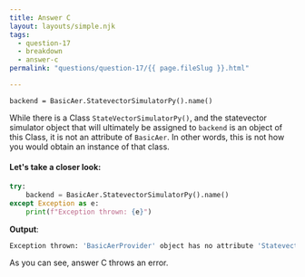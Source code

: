 ```yaml
---
title: Answer C
layout: layouts/simple.njk
tags:
  - question-17
  - breakdown
  - answer-c
permalink: "questions/question-17/{{ page.fileSlug }}.html"

---
```



`backend = BasicAer.StatevectorSimulatorPy().name()`  

While there is a Class `StateVectorSimulatorPy()`, and the statevector simulator object that will ultimately be assigned to `backend` is an object of this Class, it is not an attribute of `BasicAer`.
In other words, this is not how you would obtain an instance of that class.

#### Let's take a closer look:


```python
try:
    backend = BasicAer.StatevectorSimulatorPy().name()
except Exception as e:
    print(f"Exception thrown: {e}")
```

**Output**:
```bash
Exception thrown: 'BasicAerProvider' object has no attribute 'StatevectorSimulatorPy'

```

As you can see, answer C throws an error.